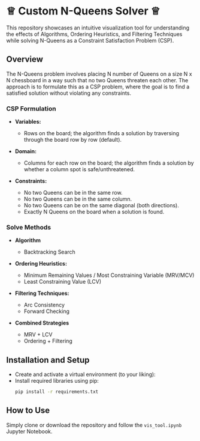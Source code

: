 # ♕ Custom N-Queens Solver ♕
This repository showcases an intuitive visualization tool for understanding the effects of Algorithms, Ordering Heuristics, and Filtering Techniques while solving N-Queens as a Constraint Satisfaction Problem (CSP).

## Overview 
The N-Queens problem involves placing N number of Queens on a size N x N chessboard in a way such that no two Queens threaten each other. The approach is to formulate this as a CSP problem, where the goal is to find a satisfied solution without violating any constraints. 

### CSP Formulation

- **Variables:** 
   - Rows on the board; the algorithm finds a solution by traversing through the board row by row (default).

- **Domain:**  
   - Columns for each row on the board; the algorithm finds a solution by whether a column spot is safe/unthreatened. 

- **Constraints:**
   - No two Queens can be in the same row. 
   - No two Queens can be in the same column. 
   - No two Queens can be on the same diagonal (both directions).
   - Exactly N Queens on the board when a solution is found.

### Solve Methods
- **Algorithm**
  - Backtracking Search  

- **Ordering Heuristics:**
  - Minimum Remaining Values / Most Constraining Variable (MRV/MCV)
  - Least Constraining Value (LCV)

- **Filtering Techniques:**
  - Arc Consistency  
  - Forward Checking
- **Combined Strategies**  
  - MRV + LCV
  - Ordering + Filtering

## Installation and Setup 
- Create and activate a virtual environment (to your liking):
- Install required libraries using pip:
    ```bash
    pip install -r requirements.txt
    ```
## How to Use 
Simply clone or download the repository and follow the `vis_tool.ipynb` Jupyter Notebook.
